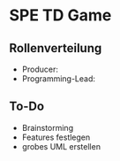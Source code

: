 # SPE TD Game

## Rollenverteilung
- Producer: 
- Programming-Lead: 

## To-Do
- Brainstorming
- Features festlegen
- grobes UML erstellen
